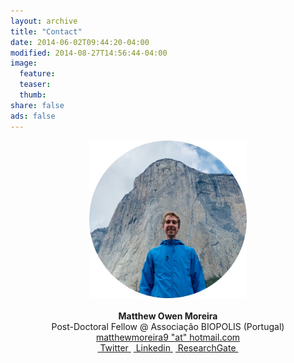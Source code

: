 ```yaml
---
layout: archive
title: "Contact"
date: 2014-06-02T09:44:20-04:00
modified: 2014-08-27T14:56:44-04:00
image:
  feature:
  teaser:
  thumb:
share: false
ads: false
---
```


<p align="center">
  <img src="images/me_circular.jpg" width="50%" height="50%">  <br><br>
  <b>Matthew Owen Moreira</b><br>
  Post-Doctoral Fellow @ Associação BIOPOLIS (Portugal)<br> 
  <a href="mailto:matthewmoreira9@hotmail.com">matthewmoreira9 "at" hotmail.com</a><br>  
  <a href="https://twitter.com/MatthewG07">&nbsp;Twitter&nbsp;</a> <a href="https://www.linkedin.com/in/MatthewOM93/">&nbsp;Linkedin&nbsp;</a> <a href="https://www.researchgate.net/profile/Matthew-Moreira">&nbsp;ResearchGate&nbsp;</a>
</p>
